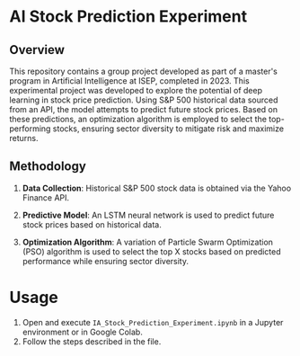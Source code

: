 # AI Stock Prediction Experiment
## Overview
This repository contains a group project developed as part of a master's program in Artificial Intelligence at ISEP, completed in 2023. This experimental project was developed to explore the potential of deep learning in stock price prediction. Using S&P 500 historical data sourced from an API, the model attempts to predict future stock prices. Based on these predictions, an optimization algorithm is employed to select the top-performing stocks, ensuring sector diversity to mitigate risk and maximize returns.

## Methodology
1. **Data Collection**: Historical S&P 500 stock data is obtained via the Yahoo Finance API.

2. **Predictive Model**: An LSTM neural network is used to predict future stock prices based on historical data. 

3. **Optimization Algorithm**: A variation of Particle Swarm Optimization (PSO) algorithm is used to select the top X stocks based on predicted performance while ensuring sector diversity.

# Usage
1. Open and execute `IA_Stock_Prediction_Experiment.ipynb` in a Jupyter environment or in Google Colab.
2. Follow the steps described in the file.
